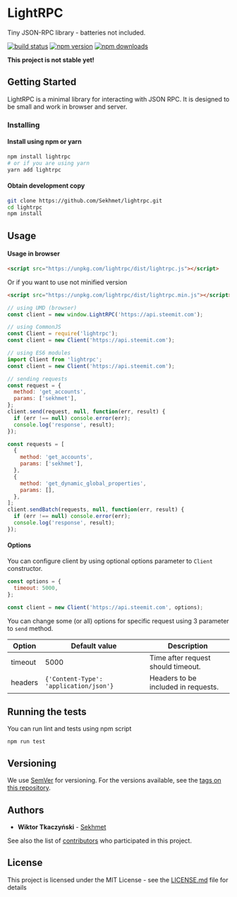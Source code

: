 # LightRPC

Tiny JSON-RPC library - batteries not included.

[![build status](https://img.shields.io/travis/Sekhmet/lightrpc/master.svg?style=flat-square)](https://travis-ci.org/Sekhmet/lightrpc)
[![npm version](https://img.shields.io/npm/v/lightrpc.svg?style=flat-square)](https://www.npmjs.com/package/lightrpc)
[![npm downloads](https://img.shields.io/npm/dm/lightrpc.svg?style=flat-square)](https://www.npmjs.com/package/lightrpc)

**This project is not stable yet!**

## Getting Started

LightRPC is a minimal library for interacting with JSON RPC.
It is designed to be small and work in browser and server.

### Installing

#### Install using npm or yarn

```bash
npm install lightrpc
# or if you are using yarn
yarn add lightrpc
```

#### Obtain development copy

```bash
git clone https://github.com/Sekhmet/lightrpc.git
cd lightrpc
npm install
```

## Usage

#### Usage in browser

```html
<script src="https://unpkg.com/lightrpc/dist/lightrpc.js"></script>
```

Or if you want to use not minified version

```html
<script src="https://unpkg.com/lightrpc/dist/lightrpc.min.js"></script>
```

```js
// using UMD (browser)
const client = new window.LightRPC('https://api.steemit.com');

// using CommonJS
const Client = require('lightrpc');
const client = new Client('https://api.steemit.com');

// using ES6 modules
import Client from 'lightrpc';
const client = new Client('https://api.steemit.com');

// sending requests
const request = {
  method: 'get_accounts',
  params: ['sekhmet'],
};
client.send(request, null, function(err, result) {
  if (err !== null) console.error(err);
  console.log('response', result);
});

const requests = [
  {
    method: 'get_accounts',
    params: ['sekhmet'],
  },
  {
    method: 'get_dynamic_global_properties',
    params: [],
  },
];
client.sendBatch(requests, null, function(err, result) {
  if (err !== null) console.error(err);
  console.log('response', result);
});
```

#### Options

You can configure client by using optional options parameter to `Client` constructor.

```js
const options = {
  timeout: 5000,
};

const client = new Client('https://api.steemit.com', options);
```

You can change some (or all) options for specific request using 3 parameter to `send` method.

| Option  | Default value                          | Description                         |
| ------- | -------------------------------------- | ----------------------------------- |
| timeout | 5000                                   | Time after request should timeout.  |
| headers | `{'Content-Type': 'application/json'}` | Headers to be included in requests. |

## Running the tests

You can run lint and tests using npm script

```
npm run test
```

## Versioning

We use [SemVer](http://semver.org/) for versioning. For the versions available, see the [tags on this repository](https://github.com/Sekhmet/lightrpc).

## Authors

* **Wiktor Tkaczyński** - [Sekhmet](https://github.com/Sekhmet)

See also the list of [contributors](https://github.com/Sekhmet/lightrpc/contributors) who participated in this project.

## License

This project is licensed under the MIT License - see the [LICENSE.md](LICENSE.md) file for details
